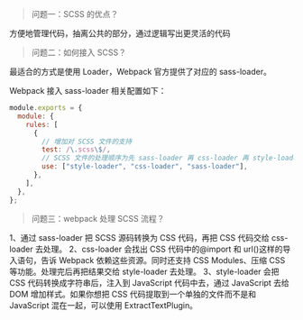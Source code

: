 <!--
 * @Descripttion:
 * @version:
 * @Author: cholee
 * @Date: 2020-08-25 14:34:05
 * @LastEditors: cholee
 * @LastEditTime: 2020-08-25 14:39:11
-->

> 问题一：SCSS 的优点？

方便地管理代码，抽离公共的部分，通过逻辑写出更灵活的代码

> 问题二：如何接入 SCSS？

最适合的方式是使用 Loader，Webpack 官方提供了对应的 sass-loader。

Webpack 接入 sass-loader 相关配置如下：

```js
module.exports = {
  module: {
    rules: [
      {
        // 增加对 SCSS 文件的支持
        test: /\.scss\$/,
        // SCSS 文件的处理顺序为先 sass-loader 再 css-loader 再 style-loader
        use: ["style-loader", "css-loader", "sass-loader"],
      },
    ],
  },
};
```

> 问题三：webpack 处理 SCSS 流程？

1、通过 sass-loader 把 SCSS 源码转换为 CSS 代码，再把 CSS 代码交给 css-loader 去处理。
2、css-loader 会找出 CSS 代码中的@import 和 url()这样的导入语句，告诉 Webpack 依赖这些资源。同时还支持 CSS Modules、压缩 CSS 等功能。处理完后再把结果交给 style-loader 去处理。
3、style-loader 会把 CSS 代码转换成字符串后，注入到 JavaScript 代码中去，通过 JavaScript 去给 DOM 增加样式。如果你想把 CSS 代码提取到一个单独的文件而不是和 JavaScript 混在一起，可以使用 ExtractTextPlugin。
